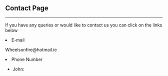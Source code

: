 <!DOCTYPE html>
<html>
  <head>
    
  </head>
  <body>
        <h2>Contact Page</h2><hr>
    <p>If you have any queries or would like to contact us you can click on the links below</p>
  <li>E-mail</li>
  <p>Wheelsonfire@hotmail.ie</p>
  <li>Phone Number</li> 
  </section>
    </details>
  <ul>
    <li>John: <span class="tel"086546652></span></li>
  </body>
</html>
